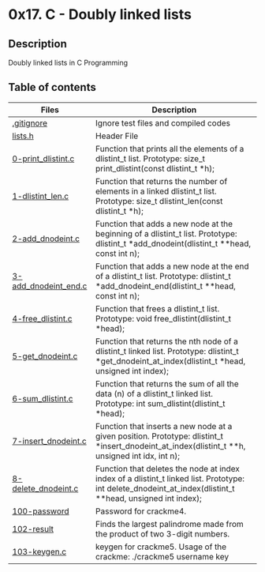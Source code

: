 # 0x17. C - Doubly linked lists

## Description
Doubly linked lists in C Programming

## Table of contents

Files | Description
----------- | -----------
[.gitignore](./.gitignore) | Ignore test files and compiled codes
[lists.h](./lists.h) | Header File
[0-print_dlistint.c](./0-print_dlistint.c) | Function that prints all the elements of a dlistint_t list. Prototype: size_t print_dlistint(const dlistint_t *h);
[1-dlistint_len.c](./1-dlistint_len.c) | Function that returns the number of elements in a linked dlistint_t list. Prototype: size_t dlistint_len(const dlistint_t *h);
[2-add_dnodeint.c](./2-add_dnodeint.c) | Function that adds a new node at the beginning of a dlistint_t list. Prototype: dlistint_t *add_dnodeint(dlistint_t **head, const int n);
[3-add_dnodeint_end.c](./3-add_dnodeint_end.c) | Function that adds a new node at the end of a dlistint_t list. Prototype: dlistint_t *add_dnodeint_end(dlistint_t **head, const int n);
[4-free_dlistint.c](./4-free_dlistint.c) | Function that frees a dlistint_t list. Prototype: void free_dlistint(dlistint_t *head);
[5-get_dnodeint.c](./5-get_dnodeint.c) | Function that returns the nth node of a dlistint_t linked list. Prototype: dlistint_t *get_dnodeint_at_index(dlistint_t *head, unsigned int index);
[6-sum_dlistint.c](./6-sum_dlistint.c) | Function that returns the sum of all the data (n) of a dlistint_t linked list. Prototype: int sum_dlistint(dlistint_t *head);
[7-insert_dnodeint.c](./7-insert_dnodeint.c) | Function that inserts a new node at a given position. Prototype: dlistint_t *insert_dnodeint_at_index(dlistint_t **h, unsigned int idx, int n);
[8-delete_dnodeint.c](./8-delete_dnodeint.c) | Function that deletes the node at index index of a dlistint_t linked list. Prototype: int delete_dnodeint_at_index(dlistint_t **head, unsigned int index);
[100-password](./100-password) | Password for crackme4.
[102-result](./102-result) | Finds the largest palindrome made from the product of two 3-digit numbers.
[103-keygen.c](./103-keygen.c) | keygen for crackme5. Usage of the crackme: ./crackme5 username key
